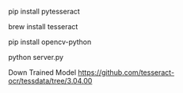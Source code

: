 

pip install pytesseract

brew install tesseract

pip install opencv-python


python server.py


Down Trained Model 
https://github.com/tesseract-ocr/tessdata/tree/3.04.00
